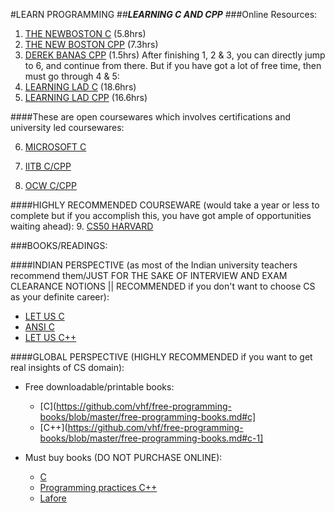 #LEARN PROGRAMMING 
##_**LEARNING C AND CPP**_
###Online Resources:

1. [THE NEWBOSTON C](https://www.youtube.com/playlist?list=PL6gx4Cwl9DGAKIXv8Yr6nhGJ9Vlcjyymq) (5.8hrs)
2. [THE NEW BOSTON CPP](https://www.youtube.com/playlist?list=PLAE85DE8440AA6B83) (7.3hrs)
3. [DEREK BANAS CPP](https://www.youtube.com/watch?v=Rub-JsjMhWY) (1.5hrs)
After finishing 1, 2 & 3, you can directly jump to 6, and continue from there. But if you have got a lot of free time, then must go through 4 & 5:
4. [LEARNING LAD C](https://www.youtube.com/playlist?list=PLfVsf4Bjg79CZ5kHTiQHcm-l2q8j06ofd) (18.6hrs)
5. [LEARNING LAD CPP](https://www.youtube.com/playlist?list=PLfVsf4Bjg79Cu5MYkyJ-u4SyQmMhFeC1C) (16.6hrs)

####These are open coursewares which involves certifications and university led coursewares:

6. [MICROSOFT C](https://www.edx.org/course/introduction-c-microsoft-dev210x-1)
7. [IITB C/CPP](https://www.edx.org/course/programming-basics-iitbombayx-cs101-1x)

8. [OCW C/CPP](http://ocw.mit.edu/courses/electrical-engineering-and-computer-science/6-s096-introduction-to-c-and-c-january-iap-2013/)

####HIGHLY RECOMMENDED COURSEWARE (would take a year or less to complete but if you accomplish this, you have got ample of opportunities waiting ahead):
9. [CS50 HARVARD](https://www.edx.org/course/introduction-computer-science-harvardx-cs50x)

###BOOKS/READINGS:

####INDIAN PERSPECTIVE (as most of the Indian university teachers recommend them/JUST FOR THE SAKE OF INTERVIEW AND EXAM CLEARANCE NOTIONS || RECOMMENDED if you don't want to choose CS as your definite career):
* [LET US C](http://www.flipkart.com/let-c-english-13th/p/itmey7dkaggvrmta)
* [ANSI C](http://www.flipkart.com/programming-ansi-c-english-3rd/p/itme88evgqvnaaat?pid=9780070534773)
* [LET US C++](http://www.flipkart.com/let-c-2nd-english/p/itmdx9fxp2uma9jf)

####GLOBAL PERSPECTIVE (HIGHLY RECOMMENDED if you want to get real insights of CS domain):

* Free downloadable/printable books:
	* [C](https://github.com/vhf/free-programming-books/blob/master/free-programming-books.md#c]
	* [C++](https://github.com/vhf/free-programming-books/blob/master/free-programming-books.md#c-1]

* Must buy books (DO NOT PURCHASE ONLINE):
	* [C](http://www.amazon.in/Programming-Language-Ansi-Version/dp/8120305965/)
	* [Programming practices C++](http://www.amazon.in/Programming-Principles-Practice-Developers-Library/dp/0321543726)
	* [Lafore](http://www.amazon.in/Object-Oriented-Programming-Robert-Lafore/dp/8131722821)
